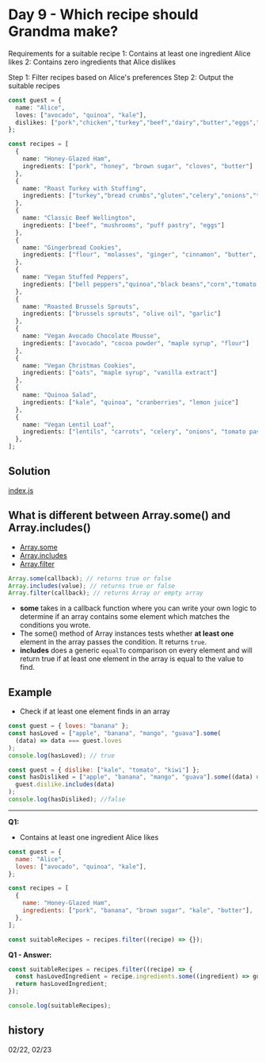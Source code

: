 # Day 9 - Which recipe should Grandma make?

Requirements for a suitable recipe
1: Contains at least one ingredient Alice likes
2: Contains zero ingredients that Alice dislikes

Step 1: Filter recipes based on Alice's preferences
Step 2: Output the suitable recipes

```php
const guest = {
  name: "Alice",
  loves: ["avocado", "quinoa", "kale"],
  dislikes: ["pork","chicken","turkey","beef","dairy","butter","eggs","gluten","nuts","soy","flour"],
};

const recipes = [
  {
    name: "Honey-Glazed Ham",
    ingredients: ["pork", "honey", "brown sugar", "cloves", "butter"]
  },
  {
    name: "Roast Turkey with Stuffing",
    ingredients: ["turkey","bread crumbs","gluten","celery","onions","tomatoes","butter"]
  },
  {
    name: "Classic Beef Wellington",
    ingredients: ["beef", "mushrooms", "puff pastry", "eggs"]
  },
  {
    name: "Gingerbread Cookies",
    ingredients: ["flour", "molasses", "ginger", "cinnamon", "butter", "eggs"]
  },
  {
    name: "Vegan Stuffed Peppers",
    ingredients: ["bell peppers","quinoa","black beans","corn","tomato sauce","kale"]
  },
  {
    name: "Roasted Brussels Sprouts",
    ingredients: ["brussels sprouts", "olive oil", "garlic"]
  },
  {
    name: "Vegan Avocado Chocolate Mousse",
    ingredients: ["avocado", "cocoa powder", "maple syrup", "flour"]
  },
  {
    name: "Vegan Christmas Cookies",
    ingredients: ["oats", "maple syrup", "vanilla extract"]
  },
  {
    name: "Quinoa Salad",
    ingredients: ["kale", "quinoa", "cranberries", "lemon juice"]
  },
  {
    name: "Vegan Lentil Loaf",
    ingredients: ["lentils", "carrots", "celery", "onions", "tomato paste"]
  },
];
```

## Solution

[index.js](./index.js)

## What is different between Array.some() and Array.includes()

- [Array.some](https://developer.mozilla.org/en-US/docs/Web/JavaScript/Reference/Global_Objects/Array/some)
- [Array.includes](https://developer.mozilla.org/en-US/docs/Web/JavaScript/Reference/Global_Objects/Array/includes)
- [Array.filter](https://developer.mozilla.org/en-US/docs/Web/JavaScript/Reference/Global_Objects/Array/filter)

```js
Array.some(callback); // returns true or false
Array.includes(value); // returns true or false
Array.filter(callback); // returns Array or empty array
```

- **some** takes in a callback function where you can write your own logic to determine if an array contains some element which matches the conditions you wrote.
- The some() method of Array instances tests whether **at least one** element in the array passes the condition. It returns `true`.
- **includes** does a generic `equalTo` comparison on every element and will return true if at least one element in the array is equal to the value to find.

## Example

- Check if at least one element finds in an array

```js
const guest = { loves: "banana" };
const hasLoved = ["apple", "banana", "mango", "guava"].some(
  (data) => data === guest.loves
);
console.log(hasLoved); // true
```

```js
const guest = { dislike: ["kale", "tomato", "kiwi"] };
const hasDisliked = ["apple", "banana", "mango", "guava"].some((data) =>
  guest.dislike.includes(data)
);
console.log(hasDisliked); //false
```

<hr />

**Q1:**

- Contains at least one ingredient Alice likes

```js
const guest = {
  name: "Alice",
  loves: ["avocado", "quinoa", "kale"],
};

const recipes = [
  {
    name: "Honey-Glazed Ham",
    ingredients: ["pork", "banana", "brown sugar", "kale", "butter"],
  },
];

const suitableRecipes = recipes.filter((recipe) => {});
```

**Q1 - Answer:**

```js
const suitableRecipes = recipes.filter((recipe) => {
  const hasLovedIngredient = recipe.ingredients.some((ingredient) => guest.loves.includes(ingredient););
  return hasLovedIngredient;
});

console.log(suitableRecipes);
```

## history

02/22, 02/23
